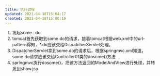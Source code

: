 ```yaml
---
title: 执行过程
updated: 2021-04-18T15:04:17
created: 2021-04-18T15:00:19
---
```


1.  发起some . do
2.  tomcat首先获取到some.do的请求，接着tomcat根据web.xml中的url-pattern得知，\*.do应该交给DispatcherServlet处理。
3.  DispatcherServlet拿到some.do的请求后，根据springmvc.xml知道，some.do请求应该交给Controller01类的dosome()方法
4.  springmvc执行dosome()，把该方法返回的ModelAndView进行处理，并转发到show.jsp
